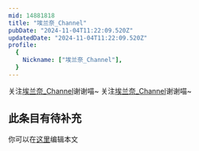 ```yaml
---
mid: 14881818
title: "埃兰奈_Channel"
pubDate: "2024-11-04T11:22:09.520Z"
updatedDate: "2024-11-04T11:22:09.520Z"
profile:
  {
    Nickname: ["埃兰奈_Channel"],
  }
---
```


关注[埃兰奈_Channel](https://space.bilibili.com/14881818)谢谢喵~ 关注[埃兰奈_Channel](https://space.bilibili.com/14881818)谢谢喵~

## 此条目有待补充
你可以在[这里](https://github.com/Yuhanawa/VTuber.ICU-Content/edit/master/v/埃兰奈_Channel/index.md)编辑本文

